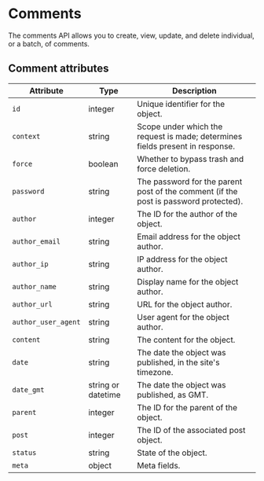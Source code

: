 # Comments #

The comments API allows you to create, view, update, and delete individual, or a batch, of comments.

## Comment attributes ##

Attribute | Type | Description
--------- | ------- | -----------
`id` | integer | Unique identifier for the object.
`context` | string | Scope under which the request is made; determines fields present in response.
`force` | boolean | Whether to bypass trash and force deletion.
`password` | string | The password for the parent post of the comment (if the post is password protected).
`author` | integer | The ID for the author of the object.
`author_email` | string | Email address for the object author.
`author_ip` | string | IP address for the object author.
`author_name` | string | Display name for the object author.
`author_url` | string | URL for the object author.
`author_user_agent` | string | User agent for the object author.
`content` | string | The content for the object.
`date` | string | The date the object was published, in the site's timezone.
`date_gmt` | string or datetime | The date the object was published, as GMT.
`parent` | integer | The ID for the parent of the object.
`post` | integer | The ID of the associated post object.
`status` | string | State of the object.
`meta` | object | Meta fields.
